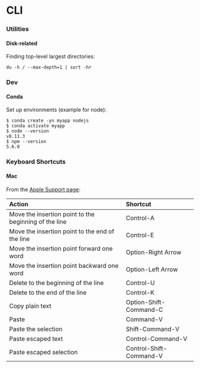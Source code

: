 # CLI

### Utilities

#### Disk-related

Finding top-level largest directories:

```text
du -h / --max-depth=1 | sort -hr
```

### Dev

#### Conda

Set up environments \(example for node\):

```text
$ conda create -yn myapp nodejs
$ conda activate myapp
$ node --version
v8.11.3
$ npm --version
5.6.0
```

### Keyboard Shortcuts 

#### Mac

From the [Apple Support page](https://support.apple.com/guide/terminal/keyboard-shortcuts-trmlshtcts/mac):

| Action | Shortcut |
| :--- | :--- |
| Move the insertion point to the beginning of the line | Control-A |
| Move the insertion point to the end of the line | Control-E |
| Move the insertion point forward one word | Option-Right Arrow |
| Move the insertion point backward one word | Option-Left Arrow |
| Delete to the beginning of the line | Control-U |
| Delete to the end of the line | Control-K |
| Copy plain text | Option-Shift-Command-C |
| Paste | Command-V |
| Paste the selection | Shift-Command-V |
| Paste escaped text | Control-Command-V |
| Paste escaped selection | Control-Shift-Command-V |

